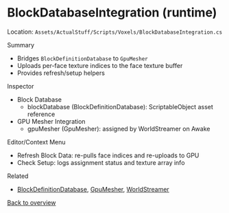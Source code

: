 # BlockDatabaseIntegration (runtime)

Location: `Assets/ActualStuff/Scripts/Voxels/BlockDatabaseIntegration.cs`

Summary
- Bridges `BlockDefinitionDatabase` to `GpuMesher`
- Uploads per-face texture indices to the face texture buffer
- Provides refresh/setup helpers

Inspector
- Block Database
	- blockDatabase (BlockDefinitionDatabase): ScriptableObject asset reference
- GPU Mesher Integration
	- gpuMesher (GpuMesher): assigned by WorldStreamer on Awake

Editor/Context Menu
- Refresh Block Data: re-pulls face indices and re-uploads to GPU
- Check Setup: logs assignment status and texture array info

Related
- [BlockDefinitionDatabase](block-definition-database.md), [GpuMesher](gpu-mesher.md), [WorldStreamer](world-streamer.md)

[Back to overview](../overview.md)
